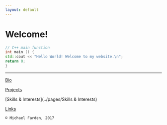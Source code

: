 ```yaml
---
layout: default
---
```


# [](#header-1)Welcome!
```c++
// C++ main function
int main () {
std::cout << "Hello World! Welcome to my website.\n";
return 0;
}
```

* * *

[Bio](../pages/Bio)

[Projects](../pages/Projects)

[Skills & Interests](../pages/Skills & Interests)

[Links]("../pages/Links")

```
© Michael Farden, 2017
```
